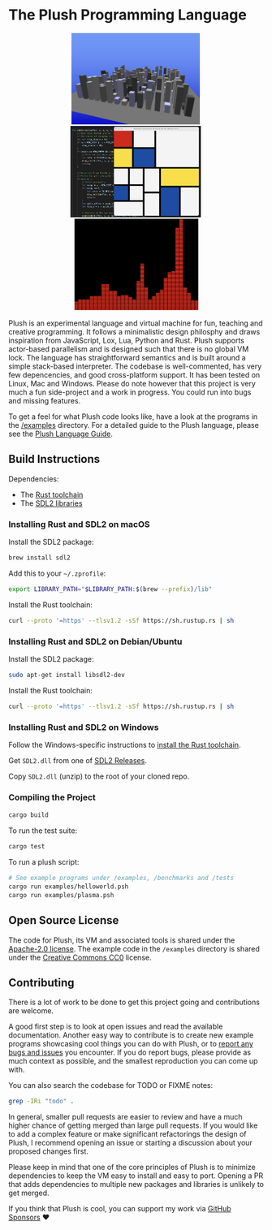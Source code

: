 # The Plush Programming Language

<p align="center">
    <img src="media/city.png" height=180>&nbsp;
    <img src="media/mondrian.png" height=180>&nbsp;
    <img src="media/spectrum.png" height=180>
</p>

Plush is an experimental language and virtual machine for fun, teaching and creative programming.
It follows a minimalistic design philosphy and draws inspiration from JavaScript, Lox, Lua, Python and Rust.
Plush supports actor-based parallelism and is designed such that there is no global VM lock.
The language has straightforward semantics and is built around a simple stack-based interpreter. The codebase is well-commented, has very few depencencies, and good cross-platform support. It has been tested on Linux, Mac and Windows.
Please do note however that this project is very much a fun side-project and a work in progress. You could run into bugs and
missing features.

To get a feel for what Plush code looks like, have a look at the programs in the [/examples](/examples) directory. For a detailed guide to the Plush language, please see the [Plush Language Guide](docs/language.md).

## Build Instructions

Dependencies:
- The [Rust toolchain](https://www.rust-lang.org/tools/install)
- The [SDL2 libraries](https://wiki.libsdl.org/SDL2/Installation)

### Installing Rust and SDL2 on macOS

Install the SDL2 package:
```sh
brew install sdl2
```

Add this to your `~/.zprofile`:
```sh
export LIBRARY_PATH="$LIBRARY_PATH:$(brew --prefix)/lib"
```

Install the Rust toolchain:
```sh
curl --proto '=https' --tlsv1.2 -sSf https://sh.rustup.rs | sh
```

### Installing Rust and SDL2 on Debian/Ubuntu

Install the SDL2 package:
```sh
sudo apt-get install libsdl2-dev
```

Install the Rust toolchain:
```sh
curl --proto '=https' --tlsv1.2 -sSf https://sh.rustup.rs | sh
```

### Installing Rust and SDL2 on Windows

Follow the Windows-specific instructions to [install the Rust toolchain](https://www.rust-lang.org/tools/install).

Get `SDL2.dll` from one of [SDL2 Releases](https://github.com/libsdl-org/SDL/releases).

Copy `SDL2.dll` (unzip) to the root of your cloned repo.

### Compiling the Project

```sh
cargo build
```

To run the test suite:
```sh
cargo test
```

To run a plush script:
```sh
# See example programs under /examples, /benchmarks and /tests
cargo run examples/helloworld.psh
cargo run examples/plasma.psh
```

## Open Source License

The code for Plush, its VM and associated tools is shared under the [Apache-2.0 license](https://github.com/maximecb/plush/blob/main/LICENSE). The example code in the `/examples` directory is shared under the [Creative Commons CC0](https://creativecommons.org/publicdomain/zero/1.0/) license.

## Contributing

There is a lot of work to be done to get this project going and contributions are welcome.

A good first step is to look at open issues and read the available documentation. Another easy way to contribute
is to create new example programs showcasing cool things you can do with Plush, or to
[report any bugs and issues](https://github.com/maximecb/plush/issues) you encounter.
If you do report bugs, please provide as much context as possible, and the smallest reproduction you can
come up with.

You can also search the codebase for TODO or FIXME notes:
```sh
grep -IRi "todo" .
```

In general, smaller pull requests are easier to review and have a much higher chance of getting merged than large
pull requests. If you would like to add a complex feature or make significant refactorings the design of Plush, I
recommend opening an issue or starting a discussion about your proposed changes first.

Please keep in mind that one of the core principles of Plush is to minimize dependencies to keep the VM easy
to install and easy to port. Opening a PR that adds dependencies to multiple new packages and libraries is
unlikely to get merged.

If you think that Plush is cool, you can support my work via [GitHub Sponsors](https://github.com/sponsors/maximecb) :heart:
